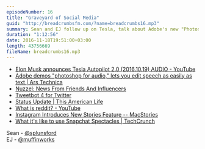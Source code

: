 ```yaml
---
episodeNumber: 16
title: "Graveyard of Social Media"
guid: "http://breadcrumbsfm.com/?name=breadcrumbs16.mp3"
summary: Sean and EJ follow up on Tesla, talk about Adobe's new "Photoshop for voice", and then dive into a discussion of Twitter and other social networks.
duration: "1:12:56"
date: 2016-11-18T19:51:00+03:00
length: 43756669
fileName: breadcrumbs16.mp3
---
```


- [Elon Musk announces Tesla Autopilot 2.0 (2016.10.19) AUDIO - YouTube](http://youtu.be/8VEOhBcQp_0)
- [ Adobe demos "photoshop for audio," lets you edit speech as easily as text | Ars Technica](http://arstechnica.com/information-technology/2016/11/adobe-voco-photoshop-for-audio-speech-editing/)
- [ Nuzzel: News From Friends And Influencers](https://geo.itunes.apple.com/us/app/nuzzel-news-from-friends-influencers/id692285770)
- [ Tweetbot 4 for Twitter](https://geo.itunes.apple.com/us/app/tweetbot-4-for-twitter/id1018355599)
- [ Status Update | This American Life](https://www.thisamericanlife.org/radio-archives/episode/573/status-update)
- [What is reddit? - YouTube](http://youtu.be/tlI022aUWQQ)
- [ Instagram Introduces New Stories Feature -- MacStories](https://www.macstories.net/news/instagram-introduces-new-stories-feature/)
- [ What it's like to use Snapchat Spectacles | TechCrunch](https://techcrunch.com/2016/11/10/what-its-like-to-use-snapchat-spectacles/)

Sean - [@splunsford](https://twitter.com/splunsford)  
EJ - [@muffinworks](https://twitter.com/muffinworks)
